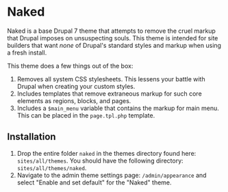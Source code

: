 # Naked
Naked is a base Drupal 7 theme that attempts to remove the cruel markup that Drupal imposes on unsuspecting souls. This theme is intended for site builders that want *none* of Drupal's standard styles and markup when using a fresh install.

This theme does a few things out of the box:

1. Removes all system CSS stylesheets. This lessens your battle with Drupal when creating your custom styles.
2. Includes templates that remove extraneous markup for such core elements as regions, blocks, and pages.
3. Includes a `$main_menu` variable that contains the markup for main menu. This can be placed in the `page.tpl.php` template.

## Installation
1. Drop the entire folder `naked` in the themes directory found here: `sites/all/themes`. You should have the following directory: `sites/all/themes/naked`.
2. Navigate to the admin theme settings page: `/admin/appearance` and select "Enable and set default" for the "Naked" theme.